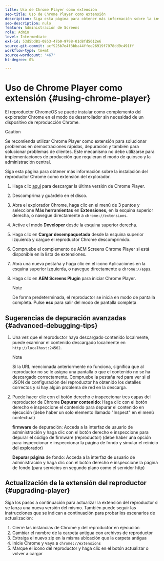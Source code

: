 ```yaml
---
title: Uso de Chrome Player como extensión
seo-title: Uso de Chrome Player como extensión
description: Siga esta página para obtener más información sobre la instalación del reproductor Chrome como extensión del explorador.
seo-description: nulo
feature: Administración de Screens
role: Admin
level: Intermediate
exl-id: 53d5bd81-0853-47b0-9798-01d8fd5612e6
source-git-commit: acf925b7e4f3bba44ffee26919f7078dd9c491ff
workflow-type: tm+mt
source-wordcount: '467'
ht-degree: 0%

---
```


# Uso de Chrome Player como extensión {#using-chrome-player}

El reproductor ChromeOS se puede instalar como complemento del explorador Chrome en el modo de desarrollador sin necesidad de un dispositivo de reproducción Chrome.

>[!CAUTION]
>
> Se recomienda utilizar Chrome Player como extensión para solucionar problemas en demostraciones rápidas, depuración y también para solucionar problemas de clientes. Este mecanismo no debe utilizarse para implementaciones de producción que requieran el modo de quiosco y la administración central.

Siga esta página para obtener más información sobre la instalación del reproductor Chrome como extensión del explorador.

1. Haga clic [aquí](https://download.macromedia.com/screens/) para descargar la última versión de Chrome Player.

1. Descomprima y guárdelo en el disco.

1. Abra el explorador Chrome, haga clic en el menú de 3 puntos y seleccione **Más herramientas** en **Extensiones**, en la esquina superior derecha, o navegue directamente a `chrome://extensions`.

1. Active el modo **Developer** desde la esquina superior derecha.

1. Haga clic en **Cargar desempaquetado** desde la esquina superior izquierda y cargue el reproductor Chrome descomprimido.

1. Compruebe el complemento de AEM Screens Chrome Player si está disponible en la lista de extensiones.

1. Abra una nueva pestaña y haga clic en el icono Aplicaciones en la esquina superior izquierda, o navegue directamente a `chrome://apps`.

1. Haga clic en **AEM Screens Plugin** para iniciar Chrome Player.
   >[!NOTE]
   >
   > De forma predeterminada, el reproductor se inicia en modo de pantalla completa. Pulse **esc** para salir del modo de pantalla completa.


## Sugerencias de depuración avanzadas {#advanced-debugging-tips}

1. Una vez que el reproductor haya descargado contenido localmente, puede examinar el contenido descargado localmente en `http://localhost:24502`.

   >[!NOTE]
   >
   > Si la URL mencionada anteriormente no funciona, significa que al reproductor no se le asigna una pantalla o que el contenido no se ha descargado correctamente. Compruebe la pestaña red para ver si el JSON de configuración del reproductor ha obtenido los detalles correctos y si hay algún problema de red en la descarga.

1. Puede hacer clic con el botón derecho e inspeccionar tres capas del reproductor de Chrome
   **Depurar contenido**: Haga clic con el botón derecho e inspeccione el contenido para depurar el contenido en ejecución (debe haber un solo elemento llamado &quot;Inspect&quot; en el menú contextual)

   **firmware** de depuración: Acceda a la interfaz de usuario de administración y haga clic con el botón derecho e inspeccione para depurar el código de firmware (reproductor) (debe haber una opción para inspeccionar e inspeccionar la página de fondo y simular el reinicio del explorador)

   **Depurar página** de fondo: Acceda a la interfaz de usuario de administración y haga clic con el botón derecho e inspeccione la página de fondo (para servicios en segundo plano como el servidor http)

## Actualización de la extensión del reproductor {#upgrading-player}

Siga los pasos a continuación para actualizar la extensión del reproductor si se lanza una nueva versión del mismo. También puede seguir las instrucciones que se indican a continuación para probar los escenarios de actualización:

1. Cierre las instancias de Chrome y del reproductor en ejecución
1. Cambiar el nombre de la carpeta antigua con archivos de reproductor
1. Extraiga el nuevo zip en la misma ubicación que la carpeta antigua
1. Inicie Chrome y vaya a `chrome://extensions`
1. Marque el icono del reproductor y haga clic en el botón actualizar o volver a cargar
